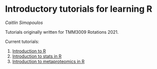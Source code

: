 # Introductory tutorials for learning R
*Caitlin Simopoulos* 


Tutorials originally written for TMM3009 Rotations 2021.

Current tutorials:
1. [Introduction to R](https://shiny2.imetalab.ca/shiny/rstudio/intro2R/)
2. [Introduction to stats in R](https://shiny2.imetalab.ca/shiny/rstudio/statsR_new/)
3. [Introduction to metaproteomics in R](https://shiny2.imetalab.ca/shiny/rstudio/metaproteomics_in_R/)
